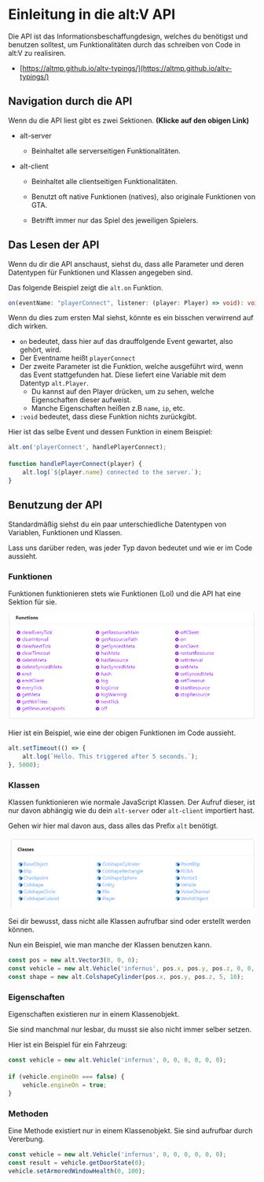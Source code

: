# Einleitung in die alt:V API

Die API ist das Informationsbeschaffungdesign, welches du benötigst und benutzen solltest, um Funktionalitäten durch das schreiben von Code in alt:V zu realisiren.

-   [https://altmp.github.io/altv-typings/](https://altmp.github.io/altv-typings/)

## Navigation durch die API

Wenn du die API liest gibt es zwei Sektionen. **(Klicke auf den obigen Link)**

-   alt-server

    -   Beinhaltet alle serverseitigen Funktionalitäten.

-   alt-client

    -   Beinhaltet alle clientseitigen Funktionalitäten.

    -   Benutzt oft native Funktionen (natives), also originale Funktionen von GTA.

    -   Betrifft immer nur das Spiel des jeweiligen Spielers.

## Das Lesen der API

Wenn du dir die API anschaust, siehst du, dass alle Parameter und deren Datentypen für Funktionen und Klassen angegeben sind.

Das folgende Beispiel zeigt die `alt.on` Funktion.

```ts
on(eventName: "playerConnect", listener: (player: Player) => void): void
```

Wenn du dies zum ersten Mal siehst, könnte es ein bisschen verwirrend auf dich wirken.

-   `on` bedeutet, dass hier auf das drauffolgende Event gewartet, also gehört, wird.
-   Der Eventname heißt `playerConnect`
-   Der zweite Parameter ist die Funktion, welche ausgeführt wird, wenn das Event stattgefunden hat. Diese liefert eine Variable mit dem Datentyp `alt.Player`.
    -   Du kannst auf den Player drücken, um zu sehen, welche Eigenschaften dieser aufweist.
    -   Manche Eigenschaften heißen z.B `name`, `ip`, etc.
-   `:void` bedeutet, dass diese Funktion nichts zurückgibt.

Hier ist das selbe Event und dessen Funktion in einem Beispiel:

```js
alt.on('playerConnect', handlePlayerConnect);

function handlePlayerConnect(player) {
    alt.log(`${player.name} connected to the server.`);
}
```

## Benutzung der API

Standardmäßig siehst du ein paar unterschiedliche Datentypen von Variablen, Funktionen und Klassen.

Lass uns darüber reden, was jeder Typ davon bedeutet und wie er im Code aussieht.

### Funktionen

Funktionen funktionieren stets wie Funktionen (Lol) und die API hat eine Sektion für sie.

![](../../img/functions.png)

Hier ist ein Beispiel, wie eine der obigen Funktionen im Code aussieht.

```js
alt.setTimeout(() => {
    alt.log(`Hello. This triggered after 5 seconds.`);
}, 5000);
```

### Klassen

Klassen funktionieren wie normale JavaScript Klassen. Der Aufruf dieser, ist nur davon abhängig wie du dein `alt-server` oder `alt-client` importiert hast.

Gehen wir hier mal davon aus, dass alles das Prefix `alt` benötigt.

![](../../img/classes.png)

Sei dir bewusst, dass nicht alle Klassen aufrufbar sind oder erstellt werden können.

Nun ein Beispiel, wie man manche der Klassen benutzen kann.

```js
const pos = new alt.Vector3(0, 0, 0);
const vehicle = new alt.Vehicle('infernus', pos.x, pos.y, pos.z, 0, 0, 0);
const shape = new alt.ColshapeCylinder(pos.x, pos.y, pos.z, 5, 10);
```

### Eigenschaften

Eigenschaften existieren nur in einem Klassenobjekt.

Sie sind manchmal nur lesbar, du musst sie also nicht immer selber setzen.

Hier ist ein Beispiel für ein Fahrzeug:

```js
const vehicle = new alt.Vehicle('infernus', 0, 0, 0, 0, 0, 0);

if (vehicle.engineOn === false) {
    vehicle.engineOn = true;
}
```

### Methoden

Eine Methode existiert nur in einem Klassenobjekt. Sie sind aufrufbar durch Vererbung.

```js
const vehicle = new alt.Vehicle('infernus', 0, 0, 0, 0, 0, 0);
const result = vehicle.getDoorState(0);
vehicle.setArmoredWindowHealth(0, 100);
```
